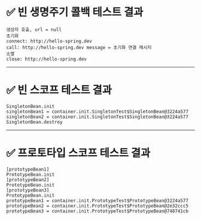 # ✅ 빈 생명주기 콜백 테스트 결과
```
생성자 호출, url = null
초기화
connect: http://hello-spring.dev
call: http://hello-spring.dev message = 초기화 연결 메시지
소멸
close: http://hello-spring.dev
```
--------------

# ✅ 빈 스코프 테스트 결과
```
SingletonBean.init
singletonBean1 = container.init.SingletonTest$SingletonBean@3224a577
singletonBean2 = container.init.SingletonTest$SingletonBean@3224a577
SingletonBean.destroy
```
---------------

# ✅ 프로토타입 스코프 테스트 결과
```
[prototypeBean1]
PrototypeBean.init
[prototypeBean2]
PrototypeBean.init
[prototypeBean3]
PrototypeBean.init
prototypeBean1 = container.init.PrototypeTest$PrototypeBean@3224a577
prototypeBean2 = container.init.PrototypeTest$PrototypeBean@2e32ccc5
prototypeBean3 = container.init.PrototypeTest$PrototypeBean@748741cb
```
